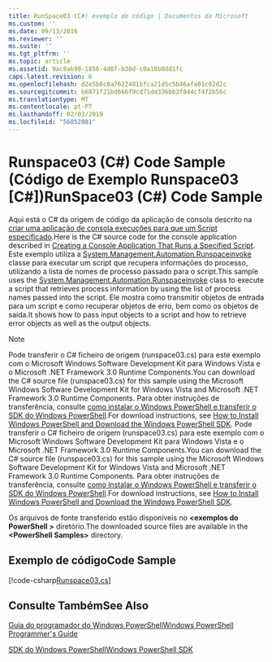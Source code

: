 ```yaml
---
title: RunSpace03 (C#) exemplo de código | Documentos da Microsoft
ms.custom: ''
ms.date: 09/13/2016
ms.reviewer: ''
ms.suite: ''
ms.tgt_pltfrm: ''
ms.topic: article
ms.assetid: 9ac8ab99-1856-4d6f-b30d-c0a18b8dd1fc
caps.latest.revision: 6
ms.openlocfilehash: d2e5b8c0a7622481bfca21d5c5b46afa01c02d2c
ms.sourcegitcommit: b6871f21bd666f9cd71dd336bb3f844cf472b56c
ms.translationtype: MT
ms.contentlocale: pt-PT
ms.lasthandoff: 02/03/2019
ms.locfileid: "56852081"
---
```

# <a name="runspace03-c-code-sample"></a><span data-ttu-id="e229c-102">Runspace03 (C#) Code Sample (Código de Exemplo Runspace03 [C#])</span><span class="sxs-lookup"><span data-stu-id="e229c-102">RunSpace03 (C#) Code Sample</span></span>

<span data-ttu-id="e229c-103">Aqui está o C# da origem de código da aplicação de consola descrito na [criar uma aplicação de consola execuções para que um Script especificado](http://msdn.microsoft.com/en-us/a93e6006-36db-4bcc-b9da-c5bebf4ffd68).</span><span class="sxs-lookup"><span data-stu-id="e229c-103">Here is the C# source code for the console application described in [Creating a Console Application That Runs a Specified Script](http://msdn.microsoft.com/en-us/a93e6006-36db-4bcc-b9da-c5bebf4ffd68).</span></span> <span data-ttu-id="e229c-104">Este exemplo utiliza a [System.Management.Automation.Runspaceinvoke](/dotnet/api/System.Management.Automation.RunspaceInvoke) classe para executar um script que recupera informações do processo, utilizando a lista de nomes de processo passado para o script.</span><span class="sxs-lookup"><span data-stu-id="e229c-104">This sample uses the [System.Management.Automation.Runspaceinvoke](/dotnet/api/System.Management.Automation.RunspaceInvoke) class to execute a script that retrieves process information by using the list of process names passed into the script.</span></span> <span data-ttu-id="e229c-105">Ele mostra como transmitir objetos de entrada para um script e como recuperar objetos de erro, bem como os objetos de saída.</span><span class="sxs-lookup"><span data-stu-id="e229c-105">It shows how to pass input objects to a script and how to retrieve error objects as well as the output objects.</span></span>

> [!NOTE]
> <span data-ttu-id="e229c-106">Pode transferir o C# ficheiro de origem (runspace03.cs) para este exemplo com o Microsoft Windows Software Development Kit para Windows Vista e o Microsoft .NET Framework 3.0 Runtime Components.</span><span class="sxs-lookup"><span data-stu-id="e229c-106">You can download the C# source file (runspace03.cs) for this sample using the Microsoft Windows Software Development Kit for Windows Vista and Microsoft .NET Framework 3.0 Runtime Components.</span></span> <span data-ttu-id="e229c-107">Para obter instruções de transferência, consulte [como instalar o Windows PowerShell e transferir o SDK do Windows PowerShell](/powershell/developer/installing-the-windows-powershell-sdk).</span><span class="sxs-lookup"><span data-stu-id="e229c-107">For download instructions, see [How to Install Windows PowerShell and Download the Windows PowerShell SDK](/powershell/developer/installing-the-windows-powershell-sdk).</span></span>
> <span data-ttu-id="e229c-108">Pode transferir o C# ficheiro de origem (runspace03.cs) para este exemplo com o Microsoft Windows Software Development Kit para Windows Vista e o Microsoft .NET Framework 3.0 Runtime Components.</span><span class="sxs-lookup"><span data-stu-id="e229c-108">You can download the C# source file (runspace03.cs) for this sample using the Microsoft Windows Software Development Kit for Windows Vista and Microsoft .NET Framework 3.0 Runtime Components.</span></span> <span data-ttu-id="e229c-109">Para obter instruções de transferência, consulte [como instalar o Windows PowerShell e transferir o SDK do Windows PowerShell](/powershell/developer/installing-the-windows-powershell-sdk).</span><span class="sxs-lookup"><span data-stu-id="e229c-109">For download instructions, see [How to Install Windows PowerShell and Download the Windows PowerShell SDK](/powershell/developer/installing-the-windows-powershell-sdk).</span></span>
>
> <span data-ttu-id="e229c-110">Os arquivos de fonte transferido estão disponíveis no  **\<exemplos do PowerShell >** diretório.</span><span class="sxs-lookup"><span data-stu-id="e229c-110">The downloaded source files are available in the **\<PowerShell Samples>** directory.</span></span>

## <a name="code-sample"></a><span data-ttu-id="e229c-111">Exemplo de código</span><span class="sxs-lookup"><span data-stu-id="e229c-111">Code Sample</span></span>

[!code-csharp[Runspace03.cs](../../powershell-sdk-samples/SDK-2.0/csharp/Runspace03/Runspace03.cs#L11-L88 "Runspace03.cs")]

## <a name="see-also"></a><span data-ttu-id="e229c-112">Consulte Também</span><span class="sxs-lookup"><span data-stu-id="e229c-112">See Also</span></span>

[<span data-ttu-id="e229c-113">Guia do programador do Windows PowerShell</span><span class="sxs-lookup"><span data-stu-id="e229c-113">Windows PowerShell Programmer's Guide</span></span>](./windows-powershell-programmer-s-guide.md)

[<span data-ttu-id="e229c-114">SDK do Windows PowerShell</span><span class="sxs-lookup"><span data-stu-id="e229c-114">Windows PowerShell SDK</span></span>](../windows-powershell-reference.md)